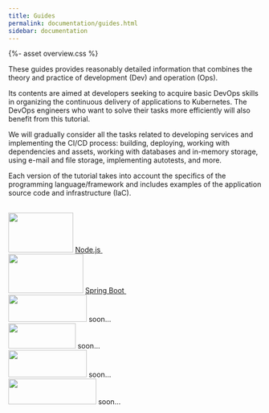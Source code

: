 ```yaml
---
title: Guides
permalink: documentation/guides.html
sidebar: documentation
---
```


{%- asset overview.css %}

<p>These guides provides reasonably detailed information that combines the theory and practice of development (Dev) and operation (Ops).</p>

<p>Its contents are aimed at developers seeking to acquire basic DevOps skills in organizing the continuous delivery of applications to Kubernetes. The DevOps engineers who want to solve their tasks more efficiently will also benefit from this tutorial.</p>

<p>We will gradually consider all the tasks related to developing services and implementing the CI/CD process: building, deploying, working with dependencies and assets, working with databases and in-memory storage, using e-mail and file storage, implementing autotests, and more.</p>

<p>Each version of the tutorial takes into account the specifics of the programming language/framework and includes examples of the application source code and infrastructure (IaC).</p>

<br>

<div class="overview__frameworks">
    <div class="overview__framework">
        <img src="/images/guides/nodejs.png" width="129" height="79" class="overview__framework-logo" />
        <a href="/guides/nodejs/100_basic.html" class="overview__framework-action">
            <span>Node.js</span>
            <img src="{% asset arrow.svg @path %}" class="flip-horizontal" height="12" />
        </a>
    </div>
    <div class="overview__framework">
        <img src="/images/guides/springboot.png" width="149" height="78" class="overview__framework-logo" />
        <a href="/guides/java_springboot/100_basic.html" class="overview__framework-action">
            <span>Spring Boot</span>
            <img src="{% asset arrow.svg @path %}" class="flip-horizontal" height="12" />
        </a>
    </div>
    <div class="overview__framework">
        <img src="/images/guides/django.png" width="156" height="54" class="overview__framework-logo" />
        <span class="overview__framework-action disabled">
            <span>soon...</span>
        </span>
    </div>
</div>
<div class="overview__frameworks">
    <div class="overview__framework">
        <img src="/images/guides/go.svg" width="134" height="50" class="overview__framework-logo" />
        <span class="overview__framework-action disabled">
            <span>soon...</span>
        </span>
    </div>
    <div class="overview__framework">
        <img src="/images/guides/rails.svg" width="156" height="54" class="overview__framework-logo" />
        <span class="overview__framework-action disabled">
            <span>soon...</span>
        </span>
    </div>
    <div class="overview__framework">
        <img src="/images/guides/laravel.svg" width="175" height="51" class="overview__framework-logo" />
        <span class="overview__framework-action disabled">
            <span>soon...</span>
        </span>
    </div>
</div>